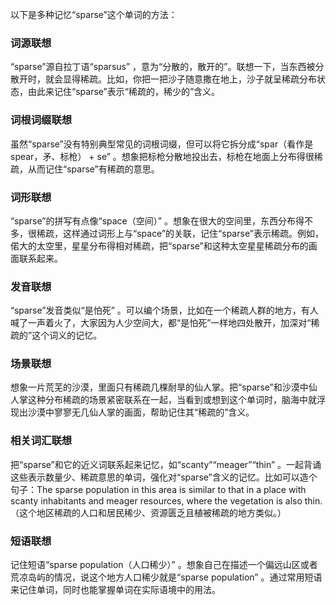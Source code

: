 以下是多种记忆“sparse”这个单词的方法：

### 词源联想
“sparse”源自拉丁语“sparsus” ，意为“分散的，散开的”。联想一下，当东西被分散开时，就会显得稀疏。比如，你把一把沙子随意撒在地上，沙子就呈稀疏分布状态，由此来记住“sparse”表示“稀疏的，稀少的”含义。

### 词根词缀联想
虽然“sparse”没有特别典型常见的词根词缀，但可以将它拆分成“spar（看作是 spear，矛、标枪） + se” 。想象把标枪分散地投出去，标枪在地面上分布得很稀疏，从而记住“sparse”有稀疏的意思。

### 词形联想
“sparse”的拼写有点像“space（空间）” 。想象在很大的空间里，东西分布得不多，很稀疏，这样通过词形上与“space”的关联，记住“sparse”表示稀疏。例如，偌大的太空里，星星分布得相对稀疏，把“sparse”和这种太空星星稀疏分布的画面联系起来。

### 发音联想
“sparse”发音类似“是怕死” 。可以编个场景，比如在一个稀疏人群的地方，有人喊了一声着火了，大家因为人少空间大，都“是怕死”一样地四处散开，加深对“稀疏的”这个词义的记忆。 

### 场景联想
想象一片荒芜的沙漠，里面只有稀疏几棵耐旱的仙人掌。把“sparse”和沙漠中仙人掌这种分布稀疏的场景紧密联系在一起，当看到或想到这个单词时，脑海中就浮现出沙漠中寥寥无几仙人掌的画面，帮助记住其“稀疏的”含义。

### 相关词汇联想
把“sparse”和它的近义词联系起来记忆，如“scanty”“meager”“thin” 。一起背诵这些表示数量少、稀疏意思的单词，强化对“sparse”含义的记忆。比如可以造个句子：The sparse population in this area is similar to that in a place with scanty inhabitants and meager resources, where the vegetation is also thin.（这个地区稀疏的人口和居民稀少、资源匮乏且植被稀疏的地方类似。） 

### 短语联想
记住短语“sparse population（人口稀少）” 。想象自己在描述一个偏远山区或者荒凉岛屿的情况，说这个地方人口稀少就是“sparse population” 。通过常用短语来记住单词，同时也能掌握单词在实际语境中的用法。 